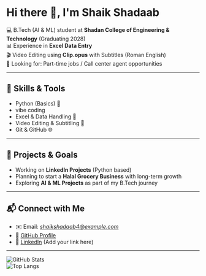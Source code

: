 # Hi there 👋, I'm Shaik Shadaab  

💻 B.Tech (AI & ML) student at **Shadan College of Engineering & Technology** (Graduating 2028)  
📊 Experience in **Excel Data Entry**  
🎬 Video Editing using **Clip.opus** with Subtitles (Roman English)  
🎯 Looking for: Part-time jobs / Call center agent opportunities  

---

## 🚀 Skills & Tools  
- Python (Basics) 🐍
- vibe coding 
- Excel & Data Handling 📑  
- Video Editing & Subtitling 🎥  
- Git & GitHub 🌐  

---

## 📌 Projects & Goals  
- Working on **LinkedIn Projects** (Python based)  
- Planning to start a **Halal Grocery Business** with long-term growth  
- Exploring **AI & ML Projects** as part of my B.Tech journey  

---

## 📬 Connect with Me  
- ✉️ Email: *shaikshadaab4@example.com*  
- 🔗 [GitHub Profile](https://github.com/shaikshadaab4-star)  
- 💼 [LinkedIn](https://linkedin.com/) (Add your link here)  

---

![GitHub Stats](https://github-readme-stats.vercel.app/api?username=shaikshadaab4-star&show_icons=true&theme=radical)  
![Top Langs](https://github-readme-stats.vercel.app/api/top-langs/?username=shaikshadaab4-star&layout=compact&theme=radical)  
